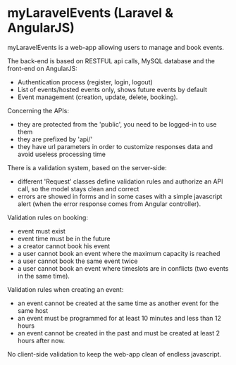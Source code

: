 # myLaravelEvents (Laravel & AngularJS)

myLaravelEvents is a web-app allowing users to manage and book events.

The back-end is based on RESTFUL api calls, MySQL database and the front-end on AngularJS:
  - Authentication process (register, login, logout)
  - List of events/hosted events only, shows future events by default
  - Event management (creation, update, delete, booking).

Concerning the APIs:
  - they are protected from the 'public', you need to be logged-in to use them
  - they are prefixed by 'api/' 
  - they have url parameters in order to customize responses data and avoid useless processing time

There is a validation system, based on the server-side:
  - different 'Request' classes define validation rules and authorize an API call, so the model stays clean and correct
  - errors are showed in forms and in some cases with a simple javascript alert (when the error response comes from Angular controller). 

Validation rules on booking:
  - event must exist
  - event time must be in the future
  - a creator cannot book his event
  - a user cannot book an event where the maximum capacity is reached
  - a user cannot book the same event twice
  - a user cannot book an event where timeslots are in conflicts (two events in the same time).

Validation rules when creating an event:
  - an event cannot be created at the same time as another event for the same host
  - an event must be programmed for at least 10 minutes and less than 12 hours
  - an event cannot be created in the past and must be created at least 2 hours after now.

No client-side validation to keep the web-app clean of endless javascript.